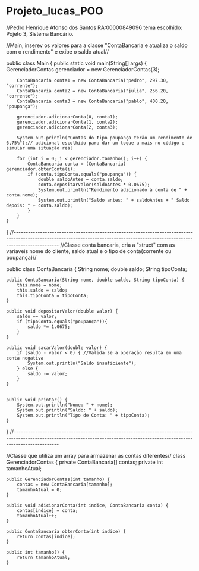 # Projeto_lucas_POO
//Pedro Henrique Afonso dos Santos RA:00000849096
tema escolhido:
Pojeto 3, Sistema Bancário.

//Main, inserev os valores para a classe "ContaBancaria e atualiza o saldo com o rendimento" e exibe o saldo atual//

public class Main {
    public static void main(String[] args) {
        GerenciadorContas gerenciador = new GerenciadorContas(3);

        ContaBancaria conta1 = new ContaBancaria("pedro", 297.30, "corrente");
        ContaBancaria conta2 = new ContaBancaria("julia", 256.20, "corrente");
        ContaBancaria conta3 = new ContaBancaria("pablo", 400.20, "poupança");

        gerenciador.adicionarConta(0, conta1);
        gerenciador.adicionarConta(1, conta2);
        gerenciador.adicionarConta(2, conta3);

        System.out.println("Contas do tipo poupança terão um rendimento de 6,75%");// adicional escolhido para dar um toque a mais no código e simular uma situação real

        for (int i = 0; i < gerenciador.tamanho(); i++) {
            ContaBancaria conta = (ContaBancaria) gerenciador.obterConta(i);
            if (conta.tipoConta.equals("poupança")) {
                double saldoAntes = conta.saldo;
                conta.depositarValor(saldoAntes * 0.0675); 
                System.out.println("Rendimento adicionado à conta de " + conta.nome);
                System.out.println("Saldo antes: " + saldoAntes + " Saldo depois: " + conta.saldo);
            }
        }
    }
}
//-------------------------------------------------------------------------------------------------------------------------------------------------------------------------------
//Classe conta bancaria, cria a "struct" com as variaveis nome do cliente, saldo atual e o tipo de conta(corrente ou poupança)//

public class ContaBancaria {
    String nome;
    double saldo;
    String tipoConta;

    public ContaBancaria(String nome, double saldo, String tipoConta) {
        this.nome = nome;
        this.saldo = saldo;
        this.tipoConta = tipoConta;
    }

    public void depositarValor(double valor) {
        saldo += valor;
        if (tipoConta.equals("poupança")){
            saldo *= 1.0675;
        }
    }

    public void sacarValor(double valor) {
        if (saldo - valor < 0) { //Valida se a operação resulta em uma conta negativa
            System.out.println("Saldo insuficiente");
        } else {
            saldo -= valor;
        }
    }
    

    public void printar() {
        System.out.println("Nome: " + nome);
        System.out.println("Saldo: " + saldo);
        System.out.println("Tipo de Conta: " + tipoConta);
    }
}
//-------------------------------------------------------------------------------------------------------------------------------------------------------------------------------

//Classe que utiliza um array para armazenar as contas diferentes//
class GerenciadorContas {
    private ContaBancaria[] contas;
    private int tamanhoAtual;

    public GerenciadorContas(int tamanho) {
        contas = new ContaBancaria[tamanho];
        tamanhoAtual = 0;
    }

    public void adicionarConta(int indice, ContaBancaria conta) {
        contas[indice] = conta;
        tamanhoAtual++;
    }

    public ContaBancaria obterConta(int indice) {
        return contas[indice];
    }

    public int tamanho() {
        return tamanhoAtual;
    }
